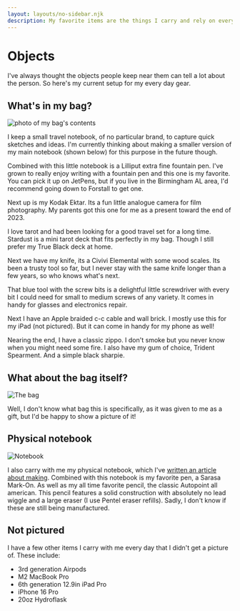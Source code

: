 ```yaml
---
layout: layouts/no-sidebar.njk
description: My favorite items are the things I carry and rely on every day. This is a list of those items.
---
```


# Objects

I've always thought the objects people keep near them can tell a lot about the person. So here's my current setup for my every day gear.

## What's in my bag?

![photo of my bag's contents](/images/about/objects.jpg)

I keep a small travel notebook, of no particular brand, to capture quick sketches and ideas. I'm currently thinking about making a smaller version of my main notebook (shown below) for this purpose in the future though.

Combined with this little notebook is a Lilliput extra fine fountain pen. I've grown to really enjoy writing with a fountain pen and this one is my favorite. You can pick it up on JetPens, but if you live in the Birmingham AL area, I'd recommend going down to Forstall to get one.

Next up is my Kodak Ektar. Its a fun little analogue camera for film photography. My parents got this one for me as a present toward the end of 2023.

I love tarot and had been looking for a good travel set for a long time. Stardust is a mini tarot deck that fits perfectly in my bag. Though I still prefer my True Black deck at home.

Next we have my knife, its a Civivi Elemental with some wood scales. Its been a trusty tool so far, but I never stay with the same knife longer than a few years, so who knows what's next.

That blue tool with the screw bits is a delightful little screwdriver with every bit I could need for small to medium screws of any variety. It comes in handy for glasses and electronics repair.

Next I have an Apple braided c-c cable and wall brick. I mostly use this for my iPad (not pictured). But it can come in handy for my phone as well!

Nearing the end, I have a classic zippo. I don't smoke but you never know when you might need some fire. I also have my gum of choice, Trident Spearment. And a simple black sharpie.

## What about the bag itself?

![The bag](/images/about/bag.jpg)

Well, I don't know what bag this is specifically, as it was given to me as a gift, but I'd be happy to show a picture of it!

## Physical notebook

![Notebook](/images/about/notebook.jpg)

I also carry with me my physical notebook, which I've [written an article about making](/posts/2021/making-leather-discbound-cover/). Combined with this notebook is my favorite pen, a Sarasa Mark-On. As well as my all time favorite pencil, the classic Autopoint all american. This pencil features a solid construction with absolutely no lead wiggle and a large eraser (I use Pentel eraser refills). Sadly, I don't know if these are still being manufactured.

## Not pictured

I have a few other items I carry with me every day that I didn't get a picture of. These include:

- 3rd generation Airpods
- M2 MacBook Pro
- 6th generation 12.9in iPad Pro
- iPhone 16 Pro
- 20oz Hydroflask
